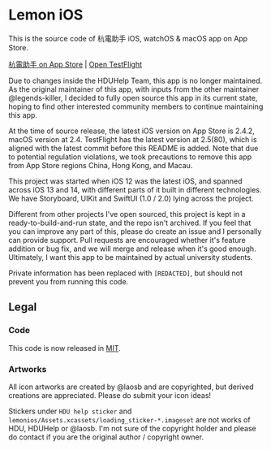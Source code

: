 # Lemon iOS

This is the source code of 杭電助手 iOS, watchOS & macOS app on App Store.

[杭電助手 on App Store](https://apps.apple.com/us/app/杭电助手/id1468283515) | [Open TestFlight](https://testflight.apple.com/join/UgEGrnyL)

Due to changes inside the HDUHelp Team, this app is no longer maintained. As the original maintainer of this app, with inputs from the other maintainer @legends-killer, I decided to fully open source this app in its current state, hoping to find other interested community members to continue maintaining this app.

At the time of source release, the latest iOS version on App Store is 2.4.2, macOS version at 2.4. TestFlight has the latest version at 2.5(80), which is aligned with the latest commit before this README is added. Note that due to potential regulation violations, we took precautions to remove this app from App Store regions China, Hong Kong, and Macau.

This project was started when iOS 12 was the latest iOS, and spanned across iOS 13 and 14, with different parts of it built in different technologies. We have Storyboard, UIKit and SwiftUI (1.0 / 2.0) lying across the project.

Different from other projects I've open sourced, this project is kept in a ready-to-build-and-run state, and the repo isn't archived. If you feel that you can improve any part of this, please do create an issue and I personally can provide support. Pull requests are encouraged whether it's feature addition or bug fix, and we will merge and release when it's good enough. Ultimately, I want this app to be maintained by actual university students.

Private information has been replaced with `[REDACTED]`, but should not prevent you from running this code.

## Legal

### Code

This code is now released in [MIT](https://laosb.mit-license.org).

### Artworks

All icon artworks are created by @laosb and are copyrighted, but derived creations are appreciated. Please do submit your icon ideas!

Stickers under `HDU help sticker` and `lemonios/Assets.xcassets/loading_sticker-*.imageset` are not works of HDU, HDUHelp or @laosb. I'm not sure of the copyright holder and please do contact if you are the original author / copyright owner.
